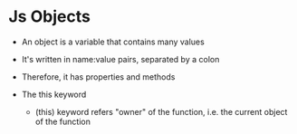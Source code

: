 #   Js Objects
-   An object is a variable that contains many values
-   It's written in name:value pairs, separated by a colon
-   Therefore, it has properties and methods

-   The this keyword
    - (this) keyword refers "owner" of the function, i.e. the current object of the function